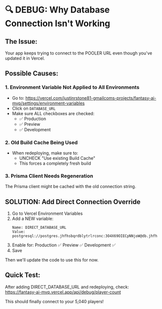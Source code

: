 # 🔍 DEBUG: Why Database Connection Isn't Working

## The Issue:
Your app keeps trying to connect to the POOLER URL even though you've updated it in Vercel.

## Possible Causes:

### 1. Environment Variable Not Applied to All Environments
- Go to: https://vercel.com/justinrstone81-gmailcoms-projects/fantasy-ai-mvp/settings/environment-variables
- Click on `DATABASE_URL`
- Make sure ALL checkboxes are checked:
  - ✅ Production
  - ✅ Preview  
  - ✅ Development

### 2. Old Build Cache Being Used
- When redeploying, make sure to:
  - UNCHECK "Use existing Build Cache"
  - This forces a completely fresh build

### 3. Prisma Client Needs Regeneration
The Prisma client might be cached with the old connection string.

## SOLUTION: Add Direct Connection Override

1. Go to Vercel Environment Variables
2. Add a NEW variable:
   ```
   Name: DIRECT_DATABASE_URL
   Value: postgresql://postgres.jhfhsbqrdblytrlrconc:3O4X69OIECpNNjoW@db.jhfhsbqrdblytrlrconc.supabase.co:5432/postgres
   ```
3. Enable for: Production ✅ Preview ✅ Development ✅
4. Save

Then we'll update the code to use this for now.

## Quick Test:
After adding DIRECT_DATABASE_URL and redeploying, check:
https://fantasy-ai-mvp.vercel.app/api/debug/player-count

This should finally connect to your 5,040 players!